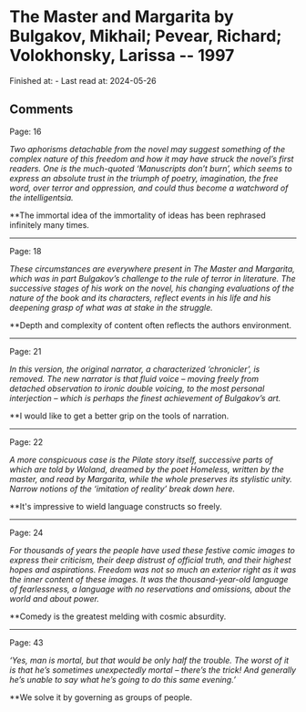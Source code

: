 # The Master and Margarita by Bulgakov, Mikhail; Pevear, Richard; Volokhonsky, Larissa -- 1997

Finished at: -
Last read at: 2024-05-26

## Comments

Page: 16

*Two aphorisms detachable from the novel may suggest something of the complex nature of this freedom and how it may have struck the novel’s first readers. One is the much-quoted ‘Manuscripts don’t burn’, which seems to express an absolute trust in the triumph of poetry, imagination, the free word, over terror and oppression, and could thus become a watchword of the intelligentsia.*

**The immortal idea of the immortality of ideas has been rephrased infinitely many times. 

---
Page: 18

*These circumstances are everywhere present in The Master and Margarita,  which was in part Bulgakov’s challenge to the rule of terror in literature. The successive stages of his work on the novel, his changing evaluations of the nature of the book and its characters, reflect events in his life and his deepening grasp of what was at stake in the struggle.*

**Depth and complexity of content often reflects the authors environment.  

---
Page: 21

*In this version, the original narrator, a characterized ‘chronicler’, is removed. The new narrator is that fluid voice – moving freely from detached observation to ironic double voicing, to the most personal interjection – which is perhaps the finest achievement of Bulgakov’s art.*

**I would like to get a better grip on the tools of narration. 

---
Page: 22

*A more conspicuous case is the Pilate story itself, successive parts of which are told by Woland, dreamed by the poet Homeless, written by the master, and read by Margarita, while the whole preserves its stylistic unity. Narrow notions of the ‘imitation of reality’ break down here.*

**It's impressive to wield language constructs so freely. 

---
Page: 24

*For thousands of years the people have used these festive comic images to express their criticism, their deep distrust of official truth, and their highest hopes and aspirations. Freedom was not so much an exterior right as it was the inner content of these images. It was the thousand-year-old language of fearlessness, a language with no reservations and omissions, about the world and about power.*

**Comedy is the greatest melding with cosmic absurdity. 

---
Page: 43

*‘Yes, man is mortal, but that would be only half the trouble. The worst of it is that he’s sometimes unexpectedly mortal – there’s the trick! And generally he’s unable to say what he’s going to do this same evening.’*

**We solve it by governing as groups of people.
